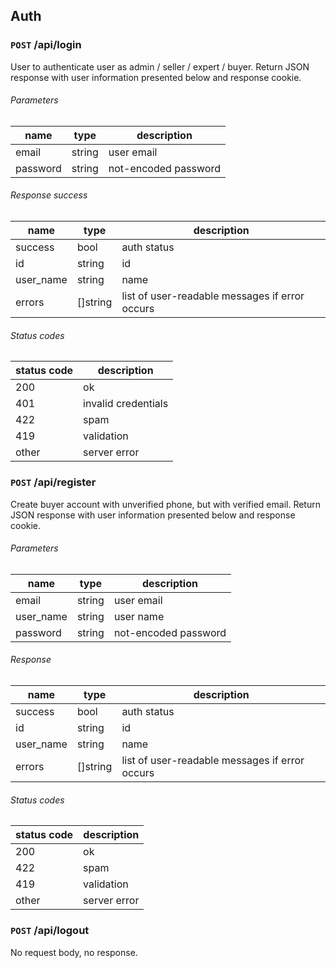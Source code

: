 ## Auth

### ```POST``` /api/login

User to authenticate user as admin / seller / expert / buyer.
Return JSON response with user information presented below and response cookie.

###### Parameters

| name     | type   | description          |
|----------|--------|----------------------|
| email    | string | user email           |
| password | string | not-encoded password |

###### Response success

| name      | type     | description                                    |
|-----------|----------|------------------------------------------------|
| success   | bool     | auth status                                    |
| id        | string   | id                                             |
| user_name | string   | name                                           |
| errors    | []string | list of user-readable messages if error occurs |

###### Status codes

| status code | description         |
|-------------|---------------------|
| 200         | ok                  |
| 401         | invalid credentials |
| 422         | spam                |
| 419         | validation          |
| other       | server error        |

### ```POST``` /api/register

Create buyer account with unverified phone, but with verified email.
Return JSON response with user information presented below and response cookie.

###### Parameters

| name      | type   | description          |
|-----------|--------|----------------------|
| email     | string | user email           |
| user_name | string | user name            |
| password  | string | not-encoded password |

###### Response

| name      | type     | description                                    |
|-----------|----------|------------------------------------------------|
| success   | bool     | auth status                                    |
| id        | string   | id                                             |
| user_name | string   | name                                           |
| errors    | []string | list of user-readable messages if error occurs |

###### Status codes

| status code | description         |
|-------------|---------------------|
| 200         | ok                  |
| 422         | spam                |
| 419         | validation          |
| other       | server error        |

### ```POST``` /api/logout

No request body, no response.